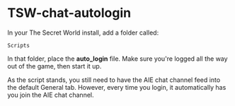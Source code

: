 TSW-chat-autologin
==================

In your The Secret World install, add a folder called:

    Scripts

In that folder, place the **auto_login** file.  Make sure you're logged all the way out of the game, then start it up.

As the script stands, you still need to have the AIE chat channel feed into the default General tab.  However, every time you login, it automatically has you join the AIE chat channel.